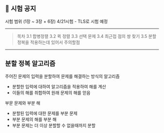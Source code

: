 ## 📌 시험 공지
시험 범위 (1장 ~ 3장 + 6장)
4/21시험 - TLS로 시험 예정

---
> 목차
> 3.1 합병정렬
> 3.2 퀵 정렬
> 3.3 선택 문제
> 3.4 최근접 점의 쌍 찾기
> 3.5 분할 정복을 적용하는데 있어서 주의할점

---
## 분할 정복 알고리즘
주어진 문제의 입력을 분할하여 문제를 해결하는 방식의 알고리즘
- 분할한 입력에 대하여 알고리즘을 적용하여 해를 계산
- 이들의 해를 취합하여 원래 문제의 해를 얻음

부문 문제와 부분 해
- 분할된 입력에 대한 문제를 부분 문제
- 부분 문제의 해를 부분 해
- 부분 문제는 더 이상 분할할 수 없을때까지 분할

